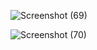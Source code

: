 ![Screenshot (69)](https://github.com/user-attachments/assets/750b55ff-cabb-4616-b2a9-b08221194801)

![Screenshot (70)](https://github.com/user-attachments/assets/343bac9f-4c7c-42aa-a806-1c0ded1dc371)

